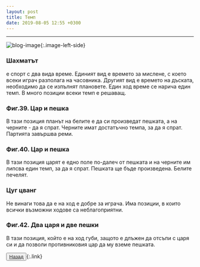 ```yaml
---
layout: post
title: Темп
date: 2019-08-05 12:55 +0300
---
```



---
![blog-image]({{site.baseurl}}/images/blog-16.jpg){:.image-left-side}
<p><h3>
Шахматът</h3> е спорт с два вида време. Единият вид е времето за мислене, с което всеки играч разполага на часовника. Другият вид е времето на дъската, необходимо да се изпълнят плановете. Един ход време се нарича един темп. В много позиции всеки темп е решаващ.</p>
<h3>Фиг.39. Цар и пешка</h3>
<p>В тази позиция планът на белите е да си произведат пешката, а на черните - да я спрат. Черните имат достатъчно темпа, за да я спрат. Партията завършва реми.</p>
<h3>Фиг.40. Цар и пешка</h3>
<p>В тази позиция царят е едно поле по-далеч от пешката и на черните им липсва един темп, за да я спрат. Пешката ще бъде произведена. Белите печелят.</p>
<h3>Цуг цванг</h3>
<p>Не винаги това да е на ход е добре за играча. Има позиции, в които всички възможни ходове са неблагоприятни.</p>
<h3>Фиг.42. Два царя и две пешки</h3>
<p>В тази позиция, който е на ход губи, защото е длъжен да отсъпи с царя си и да позволи противниковия цар да му вземе пешката.</p>

<button><a href="{{site.baseurl}}/blog/">Назад</a></button>{:.link}
